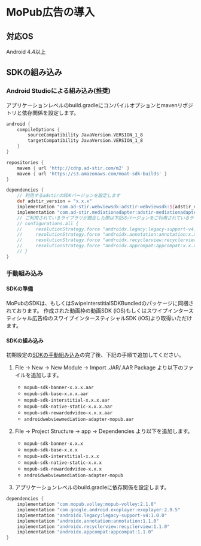 # MoPub広告の導入

## 対応OS

Android 4.4以上

## SDKの組み込み

### Android Studioによる組み込み(推奨)
アプリケーションレベルのbuild.gradleにコンパイルオプションとmavenリポジトリと依存関係を設定します。

```groovy hl_lines="1 6 13 25"
android {
    compileOptions {
        sourceCompatibility JavaVersion.VERSION_1_8
        targetCompatibility JavaVersion.VERSION_1_8
    }
}

repositories {
    maven { url 'http://cdnp.ad-stir.com/m2' }
    maven { url 'https://s3.amazonaws.com/moat-sdk-builds' }
}

dependencies {
    // 利用するadstirのSDKバージョンを設定します
    def adstir_version = "x.x.x" 
    implementation "com.ad-stir.webviewsdk:adstir-webviewsdk:${adstir_version}"
    implementation "com.ad-stir.mediationadapter:adstir-mediationadapter-mopub:${adstir_version}"
    // ご利用されているライブラリが競合した際は下記のバージョンをご利用されているライブラリのバージョンへ書き換えてください。
    // configurations.all {
    //     resolutionStrategy.force "androidx.legacy:legacy-support-v4:x.x.x"
    //     resolutionStrategy.force "androidx.annotation:annotation:x.x.x"
    //     resolutionStrategy.force "androidx.recyclerview:recyclerview:x.x.x"
    //     resolutionStrategy.force "androidx.appcompat:appcompat:x.x.x"
    // }
}
```

### 手動組み込み
#### SDKの準備
MoPubのSDKは、もしくはSwipeInterstitialSDKBundledのパッケージに同梱されております。
作成された動画枠の動画SDK (iOS)もしくはスワイプインタースティシャル広告枠のスワイプインタースティシャルSDK (iOS)より取得いただけます。

#### SDKの組み込み
初期設定の[SDKの手動組み込み](../init/manual_integration.md)の完了後、下記の手順で追加してください。

1. File -> New -> New Module -> Import .JAR/.AAR Package より以下のファイルを追加します。
    * `mopub-sdk-banner-x.x.x.aar`
    * `mopub-sdk-base-x.x.x.aar`
    * `mopub-sdk-interstitial-x.x.x.aar`
    * `mopub-sdk-native-static-x.x.x.aar`
    * `mopub-sdk-rewardedvideo-x.x.x.aar`
    * `androidwebviewmediation-adapter-mopub.aar`

1. File -> Project Structure -> app -> Dependencies より以下を追加します。
    * `mopub-sdk-banner-x.x.x`
    * `mopub-sdk-base-x.x.x`
    * `mopub-sdk-interstitial-x.x.x`
    * `mopub-sdk-native-static-x.x.x`
    * `mopub-sdk-rewardedvideo-x.x.x`
    * `androidwebviewmediation-adapter-mopub`

3. アプリケーションレベルのbuild.gradleに依存関係を設定します。

```groovy hl_lines="1 8"
dependencies {
    implementation "com.mopub.volley:mopub-volley:2.1.0"
    implementation "com.google.android.exoplayer:exoplayer:2.9.5"
    implementation "androidx.legacy:legacy-support-v4:1.0.0"
    implementation "androidx.annotation:annotation:1.1.0"
    implementation "androidx.recyclerview:recyclerview:1.1.0"
    implementation "androidx.appcompat:appcompat:1.1.0"
}
```
